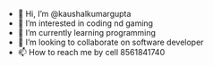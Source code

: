 - 👋 Hi, I’m @kaushalkumargupta
- 👀 I’m interested in coding nd gaming
- 🌱 I’m currently learning programming 
- 💞️ I’m looking to collaborate on software developer
- 📫 How to reach me by cell 8561841740

<!---
kaushalkumargupta/kaushalkumargupta is a ✨ special ✨ repository because its `README.md` (this file) appears on your GitHub profile.
You can click the Preview link to take a look at your changes.
--->

